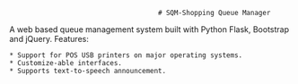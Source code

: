                                         # SQM-Shopping Queue Manager
A web based queue management system built with Python Flask, Bootstrap and jQuery.
Features:

    * Support for POS USB printers on major operating systems.
    * Customize-able interfaces.
    * Supports text-to-speech announcement.
